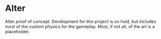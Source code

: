 # Alter
Alter proof of concept. Development for this project is on hold, but includes most of the custom physics for the gameplay. Most, if not all, of the art is a placeholder.
